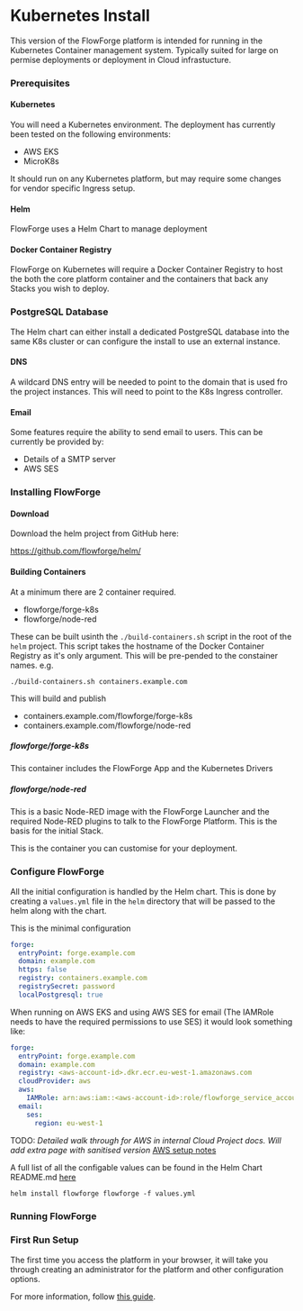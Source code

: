 # Kubernetes Install

This version of the FlowForge platform is intended for running in the Kubernetes Container management system. Typically suited for large on permise deployments or deployment in Cloud infrastucture.

### Prerequisites

#### Kubernetes

You will need a Kubernetes environment. The deployment has currently been tested on the following environments:

 - AWS EKS
 - MicroK8s

 It should run on any Kubernetes platform, but may require some changes for vendor specific Ingress setup.

#### Helm

FlowForge uses a Helm Chart to manage deployment

#### Docker Container Registry

FlowForge on Kubernetes will require a Docker Container Registry to host the both the core platform container and the containers that back any Stacks you wish to deploy.

### PostgreSQL Database 

The Helm chart can either install a dedicated PostgreSQL database into the same K8s cluster or can configure the install to use an external instance.

#### DNS

A wildcard DNS entry will be needed to point to the domain that is used fro the project instances. This will need to point to the K8s Ingress controller.

#### Email

Some features require the ability to send email to users. This can be currently be provided by:

- Details of a SMTP server
- AWS SES

### Installing FlowForge

#### Download

Download the helm project from GitHub here:

https://github.com/flowforge/helm/

#### Building Containers

At a minimum there are 2 container required.

 - flowforge/forge-k8s
 - flowforge/node-red

These can be built usinth the `./build-containers.sh` script in the root of the `helm` project. This script takes the hostname of the Docker Container Registry as it's only argument. This will be pre-pended to the constainer names. e.g.

```
./build-containers.sh containers.example.com
```

This will build and publish

- containers.example.com/flowforge/forge-k8s
- containers.example.com/flowforge/node-red

##### flowforge/forge-k8s

This container includes the FlowForge App and the Kubernetes Drivers

##### flowforge/node-red

This is a basic Node-RED image with the FlowForge Launcher and the required Node-RED plugins to talk to the FlowForge Platform. This is the basis for the initial Stack.

This is the container you can customise for your deployment.


### Configure FlowForge

All the initial configuration is handled by the Helm chart. This is done by creating a `values.yml` file in the `helm` directory that will be passed to the helm along with the chart.

This is the minimal configuration

```yaml
forge:
  entryPoint: forge.example.com
  domain: example.com
  https: false
  registry: containers.example.com
  registrySecret: password
  localPostgresql: true
```

When running on AWS EKS and using AWS SES for email (The IAMRole needs to have the required permissions to use SES) it would look something like:

```yaml
forge:
  entryPoint: forge.example.com
  domain: example.com
  registry: <aws-account-id>.dkr.ecr.eu-west-1.amazonaws.com
  cloudProvider: aws
  aws:
    IAMRole: arn:aws:iam::<aws-account-id>:role/flowforge_service_account_role
  email:
    ses:
      region: eu-west-1
```

TODO: *Detailed walk through for AWS in internal Cloud Project docs. Will add extra page with sanitised version* [AWS setup notes](aws.md)

A full list of all the configable values can be found in the Helm Chart README.md [here](https://github.com/flowforge/helm/blob/main/helm/flowforge/README.md)


```
helm install flowforge flowforge -f values.yml
```

### Running FlowForge

### First Run Setup

The first time you access the platform in your browser, it will take you through
creating an administrator for the platform and other configuration options.

For more information, follow [this guide](../first-run.md).
